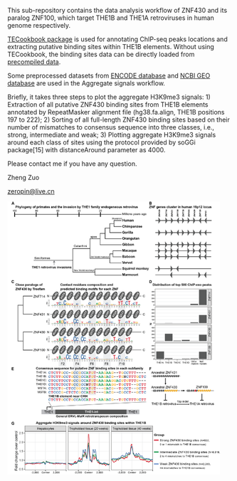 This sub-repository contains the data analysis workflow of ZNF430 and its paralog ZNF100, which target THE1B and THE1A retroviruses in human genome respectively.

[TECookbook package](https://github.com/zeropin/TECookbook) is used for annotating ChIP-seq peaks locations and extracting putative binding sites within THE1B elements. Without using TECookbook, the binding sites data can be directly loaded from [precompiled data](data/ZNF430.full.sites.RData).

Some preprocessed datasets from [ENCODE database](https://www.encodeproject.org/) and [NCBI GEO database](https://www.ncbi.nlm.nih.gov/geo/query/acc.cgi?acc=GSE200760) are used in the Aggregate signals workflow.

Briefly, it takes three steps to plot the aggregate H3K9me3 signals: 1) Extraction of all putative ZNF430 binding sites from THE1B elements annotated by RepeatMasker alignment file (hg38.fa.align, THE1B positions 197 to 222); 2) Sorting of all full-length ZNF430 binding sites based on their number of mismatches to consensus sequence into three classes, i.e., strong, intermediate and weak; 3) Plotting aggregate H3K9me3 signals around each class of sites using the protocol provided by soGGi package[15] with distanceAround parameter as 4000.

Please contact me if you have any question.

Zheng Zuo

zeropin@live.cn

<img src="images/THE1 being silenced figure.png" style="zoom:60%;" />
